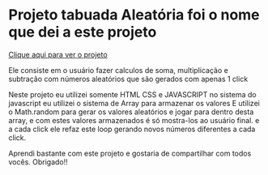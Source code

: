 # Projeto tabuada Aleatória foi o nome que dei a este projeto

[Clique aqui para ver o projeto](https://glguimaraes.github.io/Projeto-Tabuada-Aleatoria/)

Ele consiste em o usuário fazer calculos de soma, multiplicação e subtração com números aleatórios que são gerados com apenas 1 click

Neste projeto eu utilizei somente HTML CSS e JAVASCRIPT
no sistema do javascript eu utilizei o sistema de Array para armazenar os valores
E utilizei o Math.random para gerar os valores aleatórios e jogar para dentro desta array, e com estes valores armazenados é só mostra-los
ao usuário final. e a cada click ele refaz este loop gerando novos números diferentes a cada click.

Aprendi bastante com este projeto e gostaria de compartilhar com todos vocês. Obrigado!!

